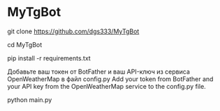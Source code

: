 # MyTgBot

git clone https://github.com/dgs333/MyTgBot

cd MyTgBot

pip install -r requirements.txt

Добавьте ваш токен от BotFather и ваш API-ключ из сервиса OpenWeatherMap в файл config.py
Add your token from BotFather and your API key from the OpenWeatherMap service to the config.py file.

python main.py
